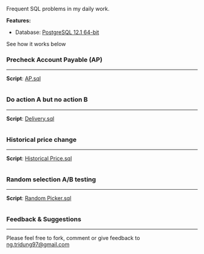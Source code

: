 Frequent SQL problems in my daily work.

**Features:**
+ Database: [PostgreSQL 12.1 64-bit](https://www.postgresql.org/download/)

See how it works below

### Precheck Account Payable (AP)
----------

**Script**: [AP.sql](https://github.com/ngtridung97/Sql/blob/master/AP.sql)

```sql
```

### Do action A but no action B
----------

**Script**: [Delivery.sql](https://github.com/ngtridung97/Sql/blob/master/Delivery.sql)

```sql
```

### Historical price change
----------

**Script**: [Historical Price.sql](https://github.com/ngtridung97/Sql/blob/master/Historical%20Price.sql)

```sql
```

### Random selection A/B testing
----------

**Script**: [Random Picker.sql](https://github.com/ngtridung97/Sql/blob/master/Random%20Picker.sql)

```sql
```

### Feedback & Suggestions
----------
Please feel free to fork, comment or give feedback to ng.tridung97@gmail.com
